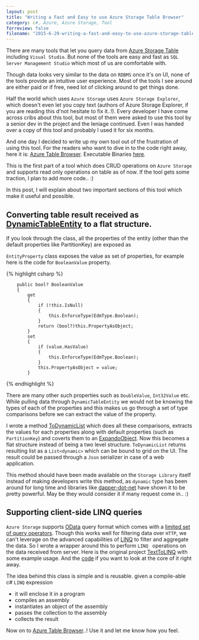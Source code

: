 ```yaml
---
layout: post
title: "Writing a Fast and Easy to use Azure Storage Table Browser"
category: c#, Azure, Azure Storage, Tool
forreview: false
filename: "2015-6-29-writing-a-fast-and-easy-to-use-azure-storage-table-browser.md"
---
```

	
There are many tools that let you query data from [Azure Storage Table](https://azure.microsoft.com/en-us/documentation/articles/storage-dotnet-how-to-use-tables/) including `Visual Studio`. But none of the tools are easy and fast as `SQL Server Management Studio` which most of us are comfortable with. 

Though data looks very similar to the data on `RDBMS` once it's on UI, none of the tools provide an intuitive user experience. Most of the tools I see around are either paid or if free, need lot of clicking around to get things done. 

Half the world which uses `Azure Storage` uses `Azure Storage Explorer`, which doesn't even let you copy text (authors of Azure Storage Explorer, if you are reading this d'not hesitate to fix it..!). Every developer I have come across cribs about this tool, but most of them were asked to use this tool by a senior dev in the project and the leniage continued. Even I was handed over a copy of this tool and probably I used it for six months.

And one day I decided to write up my own tool out of the frustration of using this tool. For the readers who want to dive in to the code right away, here it is: [Azure Table Browser](https://github.com/amithegde/AzureTableBrowser).  Executable Binaries [here](https://github.com/amithegde/AzureTableBrowser/raw/master/Binaries.zip). 

This is the first part of a tool which does CRUD operations on `Azure Storage` and supports read only operations on table as of now. If the tool gets some traction, I plan to add more code.. :)

In this post, I will explain about two important sections of this tool which make it useful and possible.

Converting table result received as [DynamicTableEntity](https://msdn.microsoft.com/library/azure/microsoft.windowsazure.storage.table.dynamictableentity.aspx) to a flat structure.
------------------------------------------------------------------------------------------------------------------------------------------------------------------------------------

If you look through the class, all the properties of the entity (other than the default properties like PartitionKey) are exposed as 

`EntityProperty` class exposes the value as set of properties, for example here is the code for `BooleanValue` property.

{% highlight csharp %}

		public bool? BooleanValue
		{
			get
			{
				if (!this.IsNull)
				{
					this.EnforceType(EdmType.Boolean);
				}
				return (bool?)this.PropertyAsObject;
			}
			set
			{
				if (value.HasValue)
				{
					this.EnforceType(EdmType.Boolean);
				}
				this.PropertyAsObject = value;
			}
			
{% endhighlight %}

There are many other such properties such as `DoubleValue`, `Int32Value` etc. While pulling data through `DynamicTableEntity` we would not be knowing the types of each of the properties and this makes us go through a set of type comparisons before we can extract the value of the property.

I wrote a method [ToDynamicList](https://github.com/amithegde/AzureTableBrowser/blob/master/src/AzureTableBrowser/AzureTableBrowser/Extensions/EnumerableExtensions.cs) which does all these comparisons, extracts the values for each properties along with default properties (such as `PartitionKey`) and coverts them to an [ExpandoObject](https://msdn.microsoft.com/en-us/library/system.dynamic.expandoobject%28v=vs.110%29.aspx). Now this becomes a flat structure instead of being a two level structure. `ToDynamicList` returns resulting list as a `List<dynamic>` which can be bound to grid on the UI. The result could be passed through a `Json` serializer in case of a web application.

This method should have been made available on the `Storage Library` itself instead of making developers write this method, as `dynamic` type has been around for long time and libraries like [dapper-dot-net](https://github.com/StackExchange/dapper-dot-net) have shown it to be pretty powerful. May be they would consider it if many request come in.. :)

Supporting client-side LINQ queries
-----------------------------------

`Azure Storage` supports [OData](http://www.odata.org/) query format which comes with a [limited set of query operators](http://msdn.microsoft.com/en-us/library/windowsazure/ff683669.aspx). Though this works well for filtering data over `HTTP`, we can't leverage on the advanced capabilities of [LINQ](https://msdn.microsoft.com/en-us/library/bb397926.aspx) to filter and aggregate the data. So I wrote a wrapper around this to perform `LINQ ` operations on the data received from server. Here is the original project [TextToLINQ](https://github.com/amithegde/TextToLINQ) with some example usage. And the [code](https://github.com/amithegde/AzureTableBrowser/blob/master/src/AzureTableBrowser/AzureTableBrowser/Helpers/TextToLinq.cs) if you want to look at the core of it right away.

The idea behind this class is simple and is reusable. given a compile-able c# `LINQ` expression
- it will enclose it in a program
- compiles an assembly
- instantiates an object of the assembly
- passes the collection to the assembly
- collects the result

Now on to [Azure Table Browser](https://github.com/amithegde/AzureTableBrowser)..! Use it and let me know how you feel.